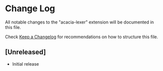 # Change Log

All notable changes to the "acacia-lexer" extension will be documented in this file.

Check [Keep a Changelog](http://keepachangelog.com/) for recommendations on how to structure this file.

## [Unreleased]

- Initial release